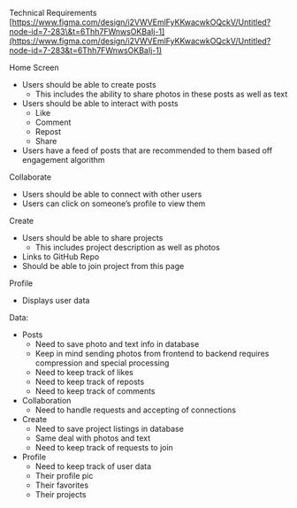 Technical Requirements  
[https://www.figma.com/design/i2VWVEmlFyKKwacwkOQckV/Untitled?node-id=7-283\&t=6Thh7FWnwsOKBaIj-1](https://www.figma.com/design/i2VWVEmlFyKKwacwkOQckV/Untitled?node-id=7-283&t=6Thh7FWnwsOKBaIj-1)

Home Screen

- Users should be able to create posts  
  - This includes the ability to share photos in these posts as well as text  
- Users should be able to interact with posts  
  - Like  
  - Comment  
  - Repost  
  - Share  
- Users have a feed of posts that are recommended to them based off engagement algorithm

Collaborate

- Users should be able to connect with other users  
- Users can click on someone’s profile to view them

Create

- Users should be able to share projects  
  - This includes project description as well as photos  
- Links to GitHub Repo  
- Should be able to join project from this page

Profile

- Displays user data

Data:

- Posts  
  - Need to save photo and text info in database  
  - Keep in mind sending photos from frontend to backend requires compression and special processing  
  - Need to keep track of likes  
  - Need to keep track of reposts  
  - Need to keep track of comments  
- Collaboration  
  - Need to handle requests and accepting of connections  
- Create  
  - Need to save project listings in database  
  - Same deal with photos and text  
  - Need to keep track of requests to join  
- Profile  
  - Need to keep track of user data  
  - Their profile pic  
  - Their favorites  
  - Their projects